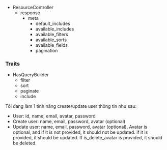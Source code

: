 
- ResourceController
  - response
    - meta
      - default_includes
      - available_includes
      - available_filters
      - available_sorts
      - available_fields
      - pagination

### Traits

- HasQueryBuilder
  - filter
  - sort
  - paginate
  - include


Tôi đang làm 1 tính năng create/update user thông tin như sau:
- User: id, name, email, avatar, password
- Create user: name, email, password, avatar (optional)
- Update user: name, email, password, avatar (optional). Avatar is optional, and if it is not provided, it should not be updated. if it is provided, it should be updated. If is_delete_avatar is provided, it should be deleted.